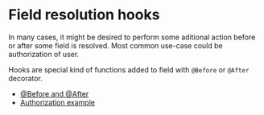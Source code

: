 # Field resolution hooks

In many cases, it might be desired to perform some aditional action before or after some field is resolved. Most common use-case could be authorization of user.

Hooks are special kind of functions added to field with `@Before` or `@After` decorator.

* [@Before and @After](before-and-after.md)
* [Authorization example](authorization-example.md)
